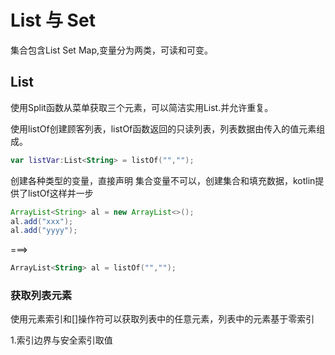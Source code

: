 # List 与 Set

集合包含List Set Map,变量分为两类，可读和可变。

## List

使用Split函数从菜单获取三个元素，可以简洁实用List.并允许重复。

使用listOf创建顾客列表，listOf函数返回的只读列表，列表数据由传入的值元素组成。

```kotlin
var listVar:List<String> = listOf("","");

```

创建各种类型的变量，直接声明  集合变量不可以，创建集合和填充数据，kotlin提供了listOf这样并一步

```java
ArrayList<String> al = new ArrayList<>();
al.add("xxx");
al.add("yyyy");
```

===>

```kotlin
ArrayList<String> al = listOf("","");
```

### 获取列表元素

使用元素索引和[]操作符可以获取列表中的任意元素，列表中的元素基于零索引

1.索引边界与安全索引取值



































